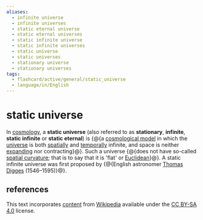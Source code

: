 ```yaml
---
aliases:
  - infinite universe
  - infinite universes
  - static eternal universe
  - static eternal universes
  - static infinite universe
  - static infinite universes
  - static universe
  - static universes
  - stationary universe
  - stationary universes
tags:
  - flashcard/active/general/static_universe
  - language/in/English
---
```


# static universe

In [cosmology](cosmology.md), a __static universe__ (also referred to as __stationary__, __infinite__, __static infinite__ or __static eternal__) is {@{a [cosmological model](physical%20cosmology.md) in which the [universe](universe.md) is both [spatially](space.md) and [temporally](time.md) infinite, and space is neither [expanding](expansion%20of%20the%20universe.md) nor contracting}@}. Such a universe {@{does not have so-called [spatial curvature](shape%20of%20the%20universe.md); that is to say that it is 'flat' or [Euclidean](Euclidean%20space.md)}@}. A static infinite universe was first proposed by {@{English astronomer [Thomas Digges](Thomas%20Digges.md) (1546–1595)}@}. <!--SR:!2025-07-04,246,330!2025-02-11,131,290!2025-04-06,140,250-->

## references

This text incorporates [content](https://en.wikipedia.org/wiki/static_universe) from [Wikipedia](Wikipedia.md) available under the [CC BY-SA 4.0](https://creativecommons.org/licenses/by-sa/4.0/) license.
